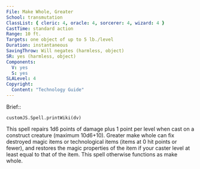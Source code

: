```yaml
---
File: Make Whole, Greater
School: transmutation
ClassList: { cleric: 4, oracle: 4, sorcerer: 4, wizard: 4 }
CastTime: standard action
Range: 10 ft.
Targets: one object of up to 5 lb./level
Duration: instantaneous
SavingThrow: Will negates (harmless, object)
SR: yes (harmless, object)
Components:
  V: yes
  S: yes
SLALevel: 4
Copyright:
  Content: "Technology Guide"
---
```

Brief:: 

```dataviewjs
customJS.Spell.printWiki(dv)
```

This spell repairs 1d6 points of damage plus 1 point per level when cast on a construct creature (maximum 10d6+10).  Greater make whole can fix destroyed magic items or technological items (items at 0 hit points or fewer), and restores the magic properties of the item if your caster level at least equal to that of the item. This spell otherwise functions as make whole.
